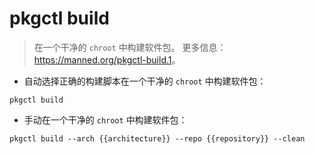 # pkgctl build

> 在一个干净的 `chroot` 中构建软件包。
> 更多信息： <https://manned.org/pkgctl-build.1>。

- 自动选择正确的构建脚本在一个干净的 `chroot` 中构建软件包：

`pkgctl build`

- 手动在一个干净的 `chroot` 中构建软件包：

`pkgctl build --arch {{architecture}} --repo {{repository}} --clean`